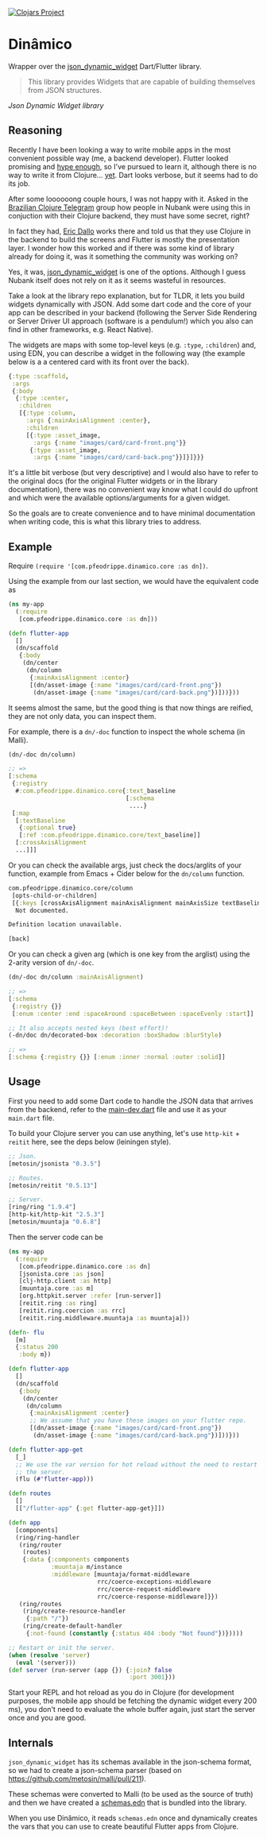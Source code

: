 [![Clojars Project](https://img.shields.io/clojars/v/io.github.pfeodrippe/dinamico.svg)](https://clojars.org/io.github.pfeodrippe/dinamico)

# Dinâmico

Wrapper over the
[json_dynamic_widget](https://github.com/peiffer-innovations/json_dynamic_widget)
Dart/Flutter library.

> This library provides Widgets that are capable
of building themselves from JSON structures.

_Json Dynamic Widget library_

## Reasoning

Recently I have been looking a way to write mobile apps in the most
convenient possible way (me, a backend developer). Flutter looked
promising and [hype enough](https://flutter.dev/showcase/nubank), so
I've pursued to learn it, although there is no way to write it from
Clojure... [yet](https://github.com/Tensegritics/ClojureDart). Dart
looks verbose, but it seems had to do its job.

After some loooooong couple hours, I was not happy with it. Asked in the
[Brazilian Clojure Telegram](https://telegram.me/clojurebrasil) group
how people in Nubank were using this in conjuction with their Clojure
backend, they must have some secret, right?

In fact they had, [Eric Dallo](https://github.com/ericdallo) works
there and told us that they use Clojure in the backend to build the
screens and Flutter is mostly the presentation layer. I wonder how
this worked and if there was some kind of library already for doing
it, was it something the community was working on?

Yes, it was,
[json_dynamic_widget](https://github.com/peiffer-innovations/json_dynamic_widget)
is one of the options. Although I guess Nubank itself does not rely on
it as it seems wasteful in resources.

Take a look at the library repo explanation, but for TLDR, it lets you
build widgets dynamically with JSON. Add some dart code and the
core of your app can be described in your backend (following the
Server Side Rendering or Server Driver UI approach (software is a
pendulum!) which you also can find in other frameworks, e.g. React
Native).

The widgets are maps with some top-level keys (e.g. `:type`,
`:children`) and, using EDN, you can describe a widget in the
following way (the example below is a a centered card with its front
over the back).

``` clojure
{:type :scaffold,
 :args
 {:body
  {:type :center,
   :children
   [{:type :column,
     :args {:mainAxisAlignment :center},
     :children
     [{:type :asset_image,
       :args {:name "images/card/card-front.png"}}
      {:type :asset_image,
       :args {:name "images/card/card-back.png"}}]}]}}}
```

It's a little bit verbose (but very descriptive) and I would also
have to refer to the original docs (for the original Flutter
widgets or in the library documentation), there was no convenient way
know what I could do upfront and which were the available
options/arguments for a given widget.

So the goals are to create convenience and to have minimal
documentation when writing code, this is what this library tries to
address.

## Example

Require `(require '[com.pfeodrippe.dinamico.core :as dn])`.

Using the example from our last section, we would have the equivalent
code as

``` clojure
(ns my-app
  (:require
   [com.pfeodrippe.dinamico.core :as dn]))

(defn flutter-app
  []
  (dn/scaffold
   {:body
    (dn/center
     (dn/column
      {:mainAxisAlignment :center}
      [(dn/asset-image {:name "images/card/card-front.png"})
       (dn/asset-image {:name "images/card/card-back.png"})]))}))
```

It seems almost the same, but the good thing is that now things are
reified, they are not only data, you can inspect them.

For example, there is a `dn/-doc` function
to inspect the whole schema (in Malli).

``` clojure
(dn/-doc dn/column)

;; =>
[:schema
 {:registry
  #:com.pfeodrippe.dinamico.core{:text_baseline
                                 [:schema
                                  ....}
 [:map
  [:textBaseline
   {:optional true}
   [:ref :com.pfeodrippe.dinamico.core/text_baseline]]
  [:crossAxisAlignment
  ...]]]
```

Or you can check the available args, just check the docs/arglits of your
function, example from Emacs + Cider below for the `dn/column` function.

``` clojure
com.pfeodrippe.dinamico.core/column
 [opts-child-or-children]
 [{:keys [crossAxisAlignment mainAxisAlignment mainAxisSize textBaseline textDirection verticalDirection]} child-or-children]
  Not documented.

Definition location unavailable.

[back]
```

Or you can check a given arg (which is one key from the arglist) using
the 2-arity version of `dn/-doc`.

``` clojure
(dn/-doc dn/column :mainAxisAlignment)

;; =>
[:schema
 {:registry {}}
 [:enum :center :end :spaceAround :spaceBetween :spaceEvenly :start]]

;; It also accepts nested keys (best effort)!
(-dn/doc dn/decorated-box :decoration :boxShadow :blurStyle)

;; =>
[:schema {:registry {}} [:enum :inner :normal :outer :solid]]
```

## Usage

First you need to add some Dart code to handle the JSON data that arrives
from the backend, refer to the
[main-dev.dart](dev-resources/main-dev.dart) file and use it as your
`main.dart` file.

To build your Clojure server you can use anything, let's use
`http-kit` + `reitit` here, see the deps below (leiningen style).

``` clojure
;; Json.
[metosin/jsonista "0.3.5"]

;; Routes.
[metosin/reitit "0.5.13"]

;; Server.
[ring/ring "1.9.4"]
[http-kit/http-kit "2.5.3"]
[metosin/muuntaja "0.6.8"]
```

Then the server code can be

``` clojure
(ns my-app
  (:require
   [com.pfeodrippe.dinamico.core :as dn]
   [jsonista.core :as json]
   [clj-http.client :as http]
   [muuntaja.core :as m]
   [org.httpkit.server :refer [run-server]]
   [reitit.ring :as ring]
   [reitit.ring.coercion :as rrc]
   [reitit.ring.middleware.muuntaja :as muuntaja]))

(defn- flu
  [m]
  {:status 200
   :body m})

(defn flutter-app
  []
  (dn/scaffold
   {:body
    (dn/center
     (dn/column
      {:mainAxisAlignment :center}
      ;; We assume that you have these images on your flutter repo.
      [(dn/asset-image {:name "images/card/card-front.png"})
       (dn/asset-image {:name "images/card/card-back.png"})]))}))

(defn flutter-app-get
  [_]
  ;; We use the var version for hot reload without the need to restart
  ;; the server.
  (flu (#'flutter-app)))

(defn routes
  []
  [["/flutter-app" {:get flutter-app-get}]])

(defn app
  [components]
  (ring/ring-handler
   (ring/router
    (routes)
    {:data {:components components
            :muuntaja m/instance
            :middleware [muuntaja/format-middleware
                         rrc/coerce-exceptions-middleware
                         rrc/coerce-request-middleware
                         rrc/coerce-response-middleware]}})
   (ring/routes
    (ring/create-resource-handler
     {:path "/"})
    (ring/create-default-handler
     {:not-found (constantly {:status 404 :body "Not found"})}))))

;; Restart or init the server.
(when (resolve 'server)
  (eval '(server)))
(def server (run-server (app {}) {:join? false
                                  :port 3001}))
```

Start your REPL and hot reload as you do in Clojure (for development
purposes, the mobile app should be fetching the dynamic widget every
200 ms), you don't need to evaluate the whole buffer again, just start
the server once and you are good.

## Internals

`json_dynamic_widget` has its schemas available in the json-schema
format, so we had to create a json-schema parser (based on
https://github.com/metosin/malli/pull/211).

These schemas were converted to Malli (to be used as the source of
truth) and then we have created a [schemas.edn](resources/schemas.edn)
that is bundled into the library.

When you use Dinâmico, it reads `schemas.edn` once and dynamically creates the
vars that you can use to create beautiful Flutter apps from Clojure.
